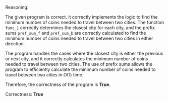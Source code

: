 Reasoning:

The given program is correct. It correctly implements the logic to find the minimum number of coins needed to travel between two cities. The function `func_1` correctly determines the closest city for each city, and the prefix sums `pref_sum_f` and `pref_sum_b` are correctly calculated to find the minimum number of coins needed to travel between two cities in either direction.

The program handles the cases where the closest city is either the previous or next city, and it correctly calculates the minimum number of coins needed to travel between two cities. The use of prefix sums allows the program to efficiently calculate the minimum number of coins needed to travel between two cities in O(1) time.

Therefore, the correctness of the program is **True**.

Correctness: **True**